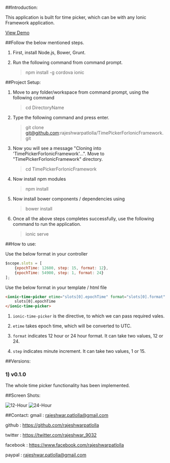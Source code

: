 ##Introduction:

This application is built for time picker, which can be with any Ionic Framework application.

[View Demo](http://rajeshwarpatlolla.github.io/TimePickerForIonicFramework/demo/ "Demo") 


##Follow the below mentioned steps.

1) First, install Node.js, Bower, Grunt.

2) Run the following command from command prompt.

	> npm install -g cordova ionic

##Project Setup:

1) Move to any folder/workspace from command prompt, using the following command

	> cd DirectoryName

2) Type the following command and press enter.

	> git clone git@github.com:rajeshwarpatlolla/TimePickerForIonicFramework.git

3) Now you will see a message "Cloning into 'TimePickerForIonicFramework'...". Move to "TimePickerForIonicFramework" directory.

	> cd TimePickerForIonicFramework

4) Now install npm modules
    
	> npm install
    
5) Now install bower components / dependencies using

	> bower install

6) Once all the above steps completes successfully, use the following command to run the application.

	> ionic serve

##How to use:

Use the below format in your controller

````javascript
$scope.slots = [
    {epochTime: 12600, step: 15, format: 12},
    {epochTime: 54900, step: 1, format: 24}
];
````
 
Use the below format in your template / html file

````html
<ionic-time-picker etime="slots[0].epochTime" format="slots[0].format" step="slots[0].step">    
    slots[0].epochTime
</ionic-time-picker>
````

1) `ionic-time-picker` is the directive, to which we can pass required vales.

2) `etime` takes epoch time, which will be converted to UTC.
	
3) `format` indicates 12 hour or 24 hour format. It can take two values, 12 or 24.

4) `step` indicates minute increment. It can take two values, 1 or 15.

##Versions:

### 1) v0.1.0
The whole time picker functionality has been implemented.

##Screen Shots:

![12-Hour](https://lh6.googleusercontent.com/-UL18wuskI_A/VNHkGj8tdwI/AAAAAAAADdU/5tBbZcF6_es/w328-h494-no/TimePicker-1.jpg "12-Hour")
![24-Hour](https://lh5.googleusercontent.com/-xgqgH2zRSuA/VNHkGQ6R8cI/AAAAAAAADdQ/5gGJ1nUqmA0/w328-h494-no/TimePicker-2.jpg "24-Hour.")

##Contact:
gmail : rajeshwar.patlolla@gmail.com

github : https://github.com/rajeshwarpatlolla

twitter : https://twitter.com/rajeshwar_9032

facebook : https://www.facebook.com/rajeshwarpatlolla

paypal : rajeshwar.patlolla@gmail.com

